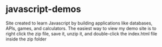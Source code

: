 # javascript-demos
Site created to learn Javascript by building applications like databases, APIs, games, and calculators.
The easiest way to view my demo site is to right click the zip file, save it, unzip it, and double-click the index.html file inside the zip folder
